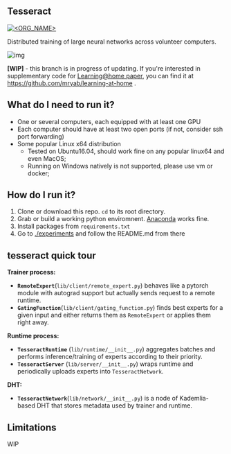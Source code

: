 ## Tesseract

[![<ORG_NAME>](https://circleci.com/gh/learning-at-home/tesseract.svg?style=svg)](https://circleci.com/gh/learning-at-home/tesseract)


Distributed training of large neural networks across volunteer computers.

![img](https://i.imgur.com/GPxolxb.gif)

__[WIP]__ - this branch is in progress of updating. If you're interested in supplementary code for [Learning@home paper](https://arxiv.org/abs/2002.04013), you can find it at https://github.com/mryab/learning-at-home .


## What do I need to run it?
* One or several computers, each equipped with at least one GPU
* Each computer should have at least two open ports (if not, consider ssh port forwarding)
* Some popular Linux x64 distribution
  * Tested on Ubuntu16.04, should work fine on any popular linux64 and even MacOS;
  * Running on Windows natively is not supported, please use vm or docker;

## How do I run it?
1. Clone or download this repo. `cd` to its root directory.
2. Grab or build a working python enviromnent. [Anaconda](https://www.anaconda.com/) works fine.
3. Install packages from `requirements.txt`
4. Go to [./experiments](./experiments) and follow the README.md from there


## tesseract quick tour

__Trainer process:__
  * __`RemoteExpert`__(`lib/client/remote_expert.py`) behaves like a pytorch module with autograd support but actually sends request to a remote runtime.
  * __`GatingFunction`__(`lib/client/gating_function.py`) finds best experts for a given input and either returns them as `RemoteExpert` or applies them right away.

__Runtime process:__
  * __`TesseractRuntime`__ (`lib/runtime/__init__.py`) aggregates batches and performs inference/training of experts according to their priority. 
  * __`TesseractServer`__ (`lib/server/__init__.py`) wraps runtime and periodically uploads experts into `TesseractNetwork`.

__DHT:__
   * __`TesseractNetwork`__(`lib/network/__init__.py`) is a node of Kademlia-based DHT that stores metadata used by trainer and runtime.

## Limitations
WIP
